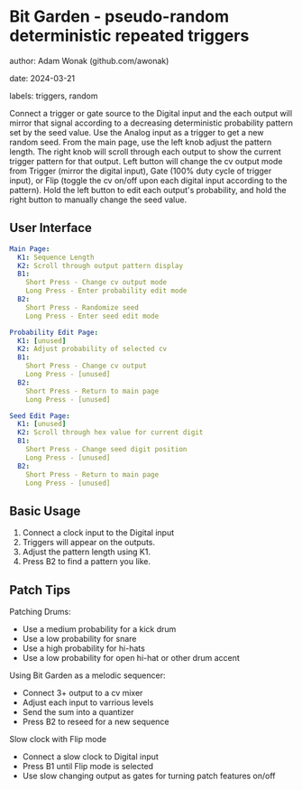 # Bit Garden - pseudo-random deterministic repeated triggers

author: Adam Wonak (github.com/awonak)

date: 2024-03-21

labels: triggers, random

Connect a trigger or gate source to the Digital input and the each output will
mirror that signal according to a decreasing deterministic probability pattern
set by the seed value. Use the Analog input as a trigger to get a new random 
seed. From the main page, use the left knob adjust the pattern length. The
right knob will scroll through each output to show the current trigger pattern
for that output. Left button will change the cv output mode from Trigger
(mirror the digital input), Gate (100% duty cycle of trigger input), or Flip
(toggle the cv on/off upon each digital input according to the pattern). Hold
the left button to edit each output's probability, and hold the right button
to manually change the seed value.

## User Interface

```yaml
Main Page:
  K1: Sequence Length
  K2: Scroll through output pattern display
  B1:
    Short Press - Change cv output mode
    Long Press - Enter probability edit mode
  B2:
    Short Press - Randomize seed
    Long Press - Enter seed edit mode

Probability Edit Page:
  K1: [unused]
  K2: Adjust probability of selected cv
  B1:
    Short Press - Change cv output
    Long Press - [unused]
  B2:
    Short Press - Return to main page
    Long Press - [unused]

Seed Edit Page:
  K1: [unused]
  K2: Scroll through hex value for current digit
  B1:
    Short Press - Change seed digit position
    Long Press - [unused]
  B2:
    Short Press - Return to main page
    Long Press - [unused]
```

## Basic Usage

1. Connect a clock input to the Digital input
2. Triggers will appear on the outputs.
3. Adjust the pattern length using K1.
4. Press B2 to find a pattern you like.

## Patch Tips

Patching Drums:

- Use a medium probability for a kick drum
- Use a low probability for snare
- Use a high probability for hi-hats
- Use a low probability for open hi-hat or other drum accent

Using Bit Garden as a melodic sequencer:

- Connect 3+ output to a cv mixer
- Adjust each input to varrious levels
- Send the sum into a quantizer
- Press B2 to reseed for a new sequence

Slow clock with Flip mode

- Connect a slow clock to Digital input
- Press B1 until Flip mode is selected
- Use slow changing output as gates for turning patch features on/off
